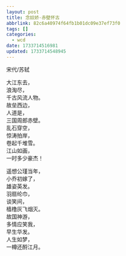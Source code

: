 ```yaml
---
layout: post
title: 念奴娇·赤壁怀古
abbrlink: 82c6a40974f64fb1b01dc09e37ef73f0
tags: []
categories:
  - wcd
date: 1733714516981
updated: 1733714548945
---
```


宋代/苏轼

大江东去，\
浪淘尽，\
千古风流人物。\
故垒西边，\
人道是，\
三国周郎赤壁。\
乱石穿空，\
惊涛拍岸，\
卷起千堆雪。\
江山如画，\
一时多少豪杰！

遥想公瑾当年，\
小乔初嫁了，\
雄姿英发。\
羽扇纶巾，\
谈笑间，\
樯橹灰飞烟灭。\
故国神游，\
多情应笑我，\
早生华发。\
人生如梦，\
一樽还酹江月。
